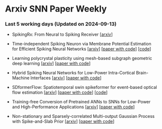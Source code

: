 # Arxiv SNN Paper Weekly


 ### **Last 5 working days (Updated on 2024-09-13)** 


- SpikingRx: From Neural to Spiking Receiver [[arxiv](https://arxiv.org/abs/2409.05610)]

- Time-independent Spiking Neuron via Membrane Potential Estimation for Efficient Spiking Neural Networks [[arxiv](https://arxiv.org/abs/2409.04978)] [[paper with code](https://paperswithcode.com/paper/time-independent-spiking-neuron-via-membrane)] [[code](https://github.com/chrazqee/mpe-psn)]

- Learning polycrystal plasticity using mesh-based subgraph geometric deep learning [[arxiv](https://arxiv.org/abs/2409.05169)] [[paper with code](https://paperswithcode.com/paper/learning-polycrystal-plasticity-using-mesh)]

- Hybrid Spiking Neural Networks for Low-Power Intra-Cortical Brain-Machine Interfaces [[arxiv](https://arxiv.org/abs/2409.04428)] [[paper with code](https://paperswithcode.com/paper/hybrid-spiking-neural-networks-for-low-power)]

- SDformerFlow: Spatiotemporal swin spikeformer for event-based optical flow estimation [[arxiv](https://arxiv.org/abs/2409.04082)] [[paper with code](https://paperswithcode.com/paper/sdformerflow-spatiotemporal-swin-spikeformer)] [[code](https://github.com/yitian97/SDformerFlow)]

- Training-free Conversion of Pretrained ANNs to SNNs for Low-Power and High-Performance Applications [[arxiv](https://arxiv.org/abs/2409.03368)] [[paper with code](https://paperswithcode.com/paper/training-free-conversion-of-pretrained-anns)]

- Non-stationary and Sparsely-correlated Multi-output Gaussian Process with Spike-and-Slab Prior [[arxiv](https://arxiv.org/abs/2409.03149)] [[paper with code](https://paperswithcode.com/paper/non-stationary-and-sparsely-correlated-multi)]

